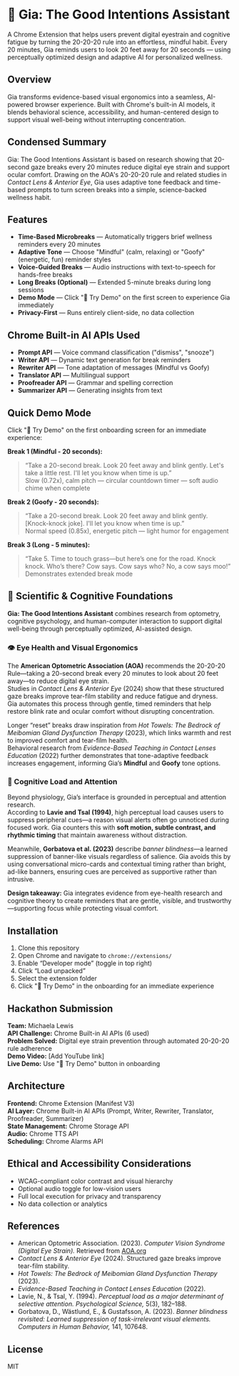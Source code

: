 # 🌿 Gia: The Good Intentions Assistant
A Chrome Extension that helps users prevent digital eyestrain and cognitive fatigue by turning the 20-20-20 rule into an effortless, mindful habit.
Every 20 minutes, Gia reminds users to look 20 feet away for 20 seconds — using perceptually optimized design and adaptive AI for personalized wellness.

## Overview
Gia transforms evidence-based visual ergonomics into a seamless, AI-powered browser experience. Built with Chrome's built-in AI models, it blends behavioral science, accessibility, and human-centered design to support visual well-being without interrupting concentration.

## Condensed Summary
Gia: The Good Intentions Assistant is based on research showing that 20-second gaze breaks every 20 minutes reduce digital eye strain and support ocular comfort. Drawing on the AOA's 20-20-20 rule and related studies in *Contact Lens & Anterior Eye*, Gia uses adaptive tone feedback and time-based prompts to turn screen breaks into a simple, science-backed wellness habit.

## Features
- **Time-Based Microbreaks** — Automatically triggers brief wellness reminders every 20 minutes  
- **Adaptive Tone** — Choose "Mindful" (calm, relaxing) or "Goofy" (energetic, fun) reminder styles  
- **Voice-Guided Breaks** — Audio instructions with text-to-speech for hands-free breaks  
- **Long Breaks (Optional)** — Extended 5-minute breaks during long sessions  
- **Demo Mode** — Click "🚀 Try Demo" on the first screen to experience Gia immediately  
- **Privacy-First** — Runs entirely client-side, no data collection  

## Chrome Built-in AI APIs Used
- **Prompt API** — Voice command classification ("dismiss", "snooze")  
- **Writer API** — Dynamic text generation for break reminders  
- **Rewriter API** — Tone adaptation of messages (Mindful vs Goofy)  
- **Translator API** — Multilingual support  
- **Proofreader API** — Grammar and spelling correction  
- **Summarizer API** — Generating insights from text  

## Quick Demo Mode
Click "🚀 Try Demo" on the first onboarding screen for an immediate experience:

**Break 1 (Mindful - 20 seconds):**
> “Take a 20-second break. Look 20 feet away and blink gently. Let's take a little rest. I'll let you know when time is up.”  
Slow (0.72x), calm pitch — circular countdown timer — soft audio chime when complete  

**Break 2 (Goofy - 20 seconds):**
> “Take a 20-second break. Look 20 feet away and blink gently. [Knock-knock joke]. I'll let you know when time is up.”  
Normal speed (0.85x), energetic pitch — light humor for engagement  

**Break 3 (Long - 5 minutes):**
> “Take 5. Time to touch grass—but here’s one for the road. Knock knock. Who’s there? Cow says. Cow says who? No, a cow says moo!”  
Demonstrates extended break mode  

## 🧬 Scientific & Cognitive Foundations
**Gia: The Good Intentions Assistant** combines research from optometry, cognitive psychology, and human-computer interaction to support digital well-being through perceptually optimized, AI-assisted design.

### 👁️ Eye Health and Visual Ergonomics
The **American Optometric Association (AOA)** recommends the 20-20-20 Rule—taking a 20-second break every 20 minutes to look about 20 feet away—to reduce digital eye strain.  
Studies in *Contact Lens & Anterior Eye* (2024) show that these structured gaze breaks improve tear-film stability and reduce fatigue and dryness.  
Gia automates this process through gentle, timed reminders that help restore blink rate and ocular comfort without disrupting concentration.

Longer “reset” breaks draw inspiration from *Hot Towels: The Bedrock of Meibomian Gland Dysfunction Therapy* (2023), which links warmth and rest to improved comfort and tear-film health.  
Behavioral research from *Evidence-Based Teaching in Contact Lenses Education* (2022) further demonstrates that tone-adaptive feedback increases engagement, informing Gia’s **Mindful** and **Goofy** tone options.

### 🧠 Cognitive Load and Attention
Beyond physiology, Gia’s interface is grounded in perceptual and attention research.  
According to **Lavie and Tsal (1994)**, high perceptual load causes users to suppress peripheral cues—a reason visual alerts often go unnoticed during focused work. Gia counters this with **soft motion, subtle contrast, and rhythmic timing** that maintain awareness without distraction.  

Meanwhile, **Gorbatova et al. (2023)** describe *banner blindness*—a learned suppression of banner-like visuals regardless of salience. Gia avoids this by using conversational micro-cards and contextual timing rather than bright, ad-like banners, ensuring cues are perceived as supportive rather than intrusive.

**Design takeaway:** Gia integrates evidence from eye-health research and cognitive theory to create reminders that are gentle, visible, and trustworthy—supporting focus while protecting visual comfort.

## Installation
1. Clone this repository  
2. Open Chrome and navigate to `chrome://extensions/`  
3. Enable “Developer mode” (toggle in top right)  
4. Click “Load unpacked”  
5. Select the extension folder  
6. Click "🚀 Try Demo" in the onboarding for an immediate experience  

## Hackathon Submission
**Team:** Michaela Lewis  
**API Challenge:** Chrome Built-in AI APIs (6 used)  
**Problem Solved:** Digital eye strain prevention through automated 20-20-20 rule adherence  
**Demo Video:** [Add YouTube link]  
**Live Demo:** Use "🚀 Try Demo" button in onboarding  

## Architecture
**Frontend:** Chrome Extension (Manifest V3)  
**AI Layer:** Chrome Built-in AI APIs (Prompt, Writer, Rewriter, Translator, Proofreader, Summarizer)  
**State Management:** Chrome Storage API  
**Audio:** Chrome TTS API  
**Scheduling:** Chrome Alarms API  

## Ethical and Accessibility Considerations
- WCAG-compliant color contrast and visual hierarchy  
- Optional audio toggle for low-vision users  
- Full local execution for privacy and transparency  
- No data collection or analytics  

## References
- American Optometric Association. (2023). *Computer Vision Syndrome (Digital Eye Strain).* Retrieved from [AOA.org](https://www.aoa.org/healthy-eyes/eye-and-vision-conditions/computer-vision-syndrome)  
- *Contact Lens & Anterior Eye* (2024). Structured gaze breaks improve tear-film stability.  
- *Hot Towels: The Bedrock of Meibomian Gland Dysfunction Therapy* (2023).  
- *Evidence-Based Teaching in Contact Lenses Education* (2022).  
- Lavie, N., & Tsal, Y. (1994). *Perceptual load as a major determinant of selective attention.* *Psychological Science,* 5(3), 182–188.  
- Gorbatova, D., Wästlund, E., & Gustafsson, A. (2023). *Banner blindness revisited: Learned suppression of task-irrelevant visual elements.* *Computers in Human Behavior,* 141, 107648.  

## License
MIT